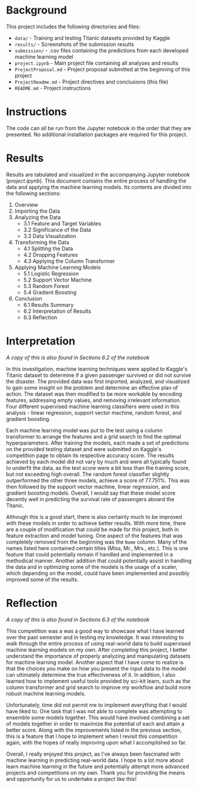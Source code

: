 # Background
This project includes the following directories and files:
- `data/` - Training and testing Titanic datasets provided by Kaggle
- `results/` - Screenshots of the submission results
- `submission/` - .csv files containing the predictions from each developed machine learning model
- `project.ipynb` - Main project file containing all analyses and results
- `ProjectProposal.md` - Project proposal submitted at the beginning of this project
- `ProjectReadme.md` - Project directives and conclusions (this file)
- `README.md` - Project instructions

# Instructions
The code can all be run from the Jupyter notebook in the order that they are presented. No additional installation packages are required for this project.

# Results

Results are tabulated and visualized in the accompanying Jupyter notebook (*project.ipynb*). This document contains the entire process of handling the data and applying the machine learning models. Its contents are divided into the following sections:

1. Overview
2. Importing the Data
3. Analyzing the Data
    - 3.1 Feature and Target Variables
    - 3.2 Significance of the Data
    - 3.3 Data Visualization
4. Transforming the Data
    - 4.1 Splitting the Data
    - 4.2 Dropping Features
    - 4.3 Applying the Column Transformer
5. Applying Machine Learning Models
    - 5.1 Logistic Regression
    - 5.2 Support Vector Machine
    - 5.3 Random Forest
    - 5.4 Gradient Boosting
6. Conclusion
    - 6.1 Results Summary
    - 6.2 Interpretation of Results
    - 6.3 Reflection

# Interpretation

*A copy of this is also found in Sections 6.2 of the notebook*

In this investigation, machine learning techniques were applied to Kaggle's Titanic dataset to determine if a given passenger survived or did not survive the disaster. The provided data was first imported, analyzed, and visualized to gain some insight on the problem and determine an effective plan of action. The dataset was then modified to be more workable by encoding features, addressing empty values, and removing irrelevant information. Four different supervised machine learning classifiers were used in this analysis - linear regression, support vector machine, random forest, and gradient boosting.

Each machine learning model was put to the test using a column transformer to arrange the features and a grid search to find the optimal hyperparameters. After training the models, each made a set of predictions on the provided testing dataset and were submitted on Kaggle's competition page to obtain its respective accuracy score. The results achieved by each model did not vary by much and were all typically found to underfit the data, as the test score were a bit less than the training score, but not exceeding high overall. The random forest classifier slightly outperformed the other three models, achieve a score of 77.751%. This was then followed by the support vector machine, linear regression, and gradient boosting models. Overall, I would say that these model score decently well in predicting the survival rate of passengers aboard the Titanic.

Although this is a good start, there is also certainly much to be improved with these models in order to achieve better results. With more time, there are a couple of modification that could be made for this project, both in feature extraction and model tuning. One aspect of the features that was completely removed from the beginning was the `Name` column. Many of the names listed here contained certain titles (Miss, Mr., Mrs., etc.). This is one feature that could potentially remain if handled and implemented in a methodical manner. Another addition that could potentially assist in handling the data and in optimizing some of the models is the usage of a scaler, which depending on the model, could have been implemented and possibly improved some of the results.

# Reflection

*A copy of this is also found in Sections 6.3 of the notebook*

This competition was a was a good way to showcase what I have learned over the past semester and in testing my knowledge. It was interesting to walk through the entire process of using real-world data to build supervised machine learning models on my own. After completing this project, I better understand the importance of properly analyzing and manipulating datasets for machine learning model. Another aspect that I have come to realize is that the choices you make on how you present the input data to the model can ultimately determine the true effectiveness of it. In addition, I also learned how to implement useful tools provided by sci-kit learn, such as the column transformer and grid search to improve my workflow and build more robust machine learning models.

Unfortunately, time did not permit me to implement everything that I would have liked to. One task that I was not able to complete was attempting to ensemble some models together. This would have involved combining a set of models together in order to maximize the potential of each and attain a better score. Along with the improvements listed in the previous section, this is a feature that I hope to implement when I revisit this competition again, with the hopes of really improving upon what I accomplished so far.

Overall, I really enjoyed this project, as I've always been fascinated with machine learning in predicting real-world data. I hope to a lot more about learn machine learning in the future and potentially attempt more advanced projects and competitions on my own. Thank you for providing the means and opportunity for us to undertake a project like this!